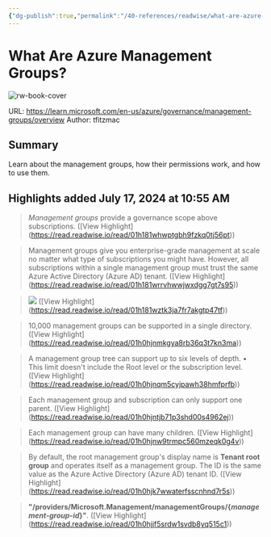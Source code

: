 ```yaml
---
{"dg-publish":true,"permalink":"/40-references/readwise/what-are-azure-management-groups/","tags":["rw/articles"]}
---
```


# What Are Azure Management Groups?

![rw-book-cover](https://readwise-assets.s3.amazonaws.com/media/uploaded_book_covers/profile_921743/logo-ms-social_pyD5ldb.png)
  
URL: https://learn.microsoft.com/en-us/azure/governance/management-groups/overview
Author: tfitzmac

## Summary

Learn about the management groups, how their permissions work, and how to use them.

## Highlights added July 17, 2024 at 10:55 AM
>*Management groups* provide a governance scope above subscriptions. ([View Highlight] (https://read.readwise.io/read/01h181whwptgbh9fzkq0tj56pt))


>Management groups give you enterprise-grade management at scale no matter what type of subscriptions you might have. However, all subscriptions within a single management group must trust the same Azure Active Directory (Azure AD) tenant. ([View Highlight] (https://read.readwise.io/read/01h181wrrvhwwjwxdgg7gt7s95))


>![](https://learn.microsoft.com/en-us/azure/governance/media/mg-org.png) ([View Highlight] (https://read.readwise.io/read/01h181wztk3ja7fr7akgtp47tf))


>10,000 management groups can be supported in a single directory. ([View Highlight] (https://read.readwise.io/read/01h0hjnmkgya8rb36q3t7kn3ma))


>A management group tree can support up to six levels of depth.
>• This limit doesn't include the Root level or the subscription level. ([View Highlight] (https://read.readwise.io/read/01h0hjnqm5cyjpawh38hmfprfb))


>Each management group and subscription can only support one parent. ([View Highlight] (https://read.readwise.io/read/01h0hjntjb71p3shd00s4962ej))


>Each management group can have many children. ([View Highlight] (https://read.readwise.io/read/01h0hjnw9trmpc560mzeqk0g4v))


>By default, the root management group's display name is **Tenant root group** and operates itself as a management group. The ID is the same value as the Azure Active Directory (Azure AD) tenant ID. ([View Highlight] (https://read.readwise.io/read/01h0hjk7wwaterfsscnhnd7r5s))


>**"/providers/Microsoft.Management/managementGroups/{*management-group-id*}"**. ([View Highlight] (https://read.readwise.io/read/01h0hjjf5srdw1svdb8yq515c1))



